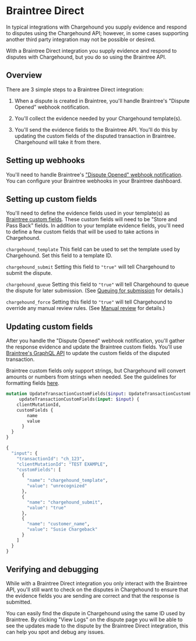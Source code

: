 # Braintree Direct

In typical integrations with Chargehound you supply evidence and respond to disputes using the Chargehound API; however, in some cases supporting another third party integration may not be possible or desired.

With a Braintree Direct integration you supply evidence and respond to disputes with Chargehound, but you do so using the Braintree API.

## Overview

There are 3 simple steps to a Braintree Direct integration:

1) When a dispute is created in Braintree, you'll handle Braintree's "Dispute Opened" webhook notification.

2) You'll collect the evidence needed by your Chargehound template(s).

3) You'll send the evidence fields to the Braintree API. You'll do this by updating the custom fields of the disputed transaction in Braintree. Chargehound will take it from there.

## Setting up webhooks

You'll need to handle Braintree's ["Dispute Opened" webhook notification](https://developers.braintreepayments.com/reference/general/webhooks/dispute). You can configure your Braintree webhooks in your Braintree dashboard.

## Setting up custom fields

You'll need to define the evidence fields used in your template(s) as [Braintree custom fields](https://articles.braintreepayments.com/control-panel/custom-fields). These custom fields will need to be "Store and Pass Back" fields. In addition to your template evidence fields, you'll need to define a few custom fields that will be used to take actions in Chargehound.

`chargehound_template`
This field can be used to set the template used by Chargehound. Set this field to a template ID.

`chargehound_submit`
Setting this field to `"true"` will tell Chargehound to submit the dispute.

`chargehound_queue`
Setting this field to `"true"` will tell Chargehound to queue the dispute for later submission. (See [Queuing for submission](#queuing-for-submission) for details.)

`chargehound_force`
Setting this field to `"true"` will tell Chargehound to override any manual review rules. (See [Manual review](#manual-review) for details.)

## Updating custom fields

After you handle the "Dispute Opened" webhook notification, you'll gather the response evidence and update the Braintree custom fields. You'll use [Braintree's GraphQL API](https://graphql.braintreepayments.com/) to update the custom fields of the disputed transaction.

Braintree custom fields only support strings, but Chargehound will convert amounts or numbers from strings when needed. See the guidelines for formatting fields [here](#formatting-fields).

```graphql
mutation UpdateTransactionCustomFields($input: UpdateTransactionCustomFieldsInput!) {
     updateTransactionCustomFields(input: $input) {
    clientMutationId,
    customFields {
        name
        value
      }
  }
}
```

```graphql
{
  "input": {
    "transactionId": "ch_123",
    "clientMutationId": "TEST EXAMPLE",
    "customFields": [
      {
        "name": "chargehound_template",
        "value": "unrecognized"
      },
      {
        "name": "chargehound_submit",
        "value": "true"
      },
      {
        "name": "customer_name",
        "value": "Susie Chargeback"
      }
    ]
  }
}
```

## Verifying and debugging

While with a Braintree Direct integration you only interact with the Braintree API, you'll still want to check on the disputes in Chargehound to ensure that the evidence fields you are sending are correct and that the response is submitted. 

You can easily find the dispute in Chargehound using the same ID used by Braintree. By clicking "View Logs" on the dispute page you will be able to see the updates made to the dispute by the Braintree Direct integration, this can help you spot and debug any issues.
